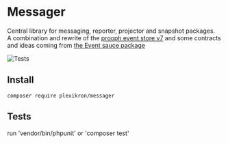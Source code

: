 # Messager

Central library for
messaging, reporter, projector and snapshot packages.  
A combination and rewrite of the [prooph event store v7](https://github.com/prooph/event-store) and some contracts and ideas coming from [the Event sauce package](https://github.com/EventSaucePHP/EventSauce)

![Tests](https://github.com/chronhub/chronicler/workflows/tests/badge.svg)

## Install

`composer require plexikron/messager`

## Tests

run 'vendor/bin/phpunit' or 'composer test'
